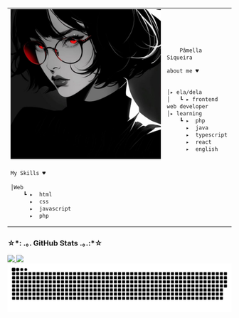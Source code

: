 
<table>
    <tr>
        <td style="width: 30%;">
            <img src="img/icon.jpg" style="width:100%; border: none;"/>
        </td>
        <td style="width: 10%; vertical-align: middle;">
            <p style="font-family: monospace; font-size: 80px;">
                
        Pâmella Siqueira
    
</p>                                                                  
        
    about me ♥︎

    
    │▸ ela/dela
    │   ┗ ▸ frontend web developer                                              
    │▸ learning
        ┗ ▸  php
          ▸  java
          ▸  typescript
          ▸  react
          ▸  english
                                              
</p>

</tr>

<tr>
<td style="width:30%;>
    
    Frontend Developer ♥︎

    
    Sou estudante de Análise e Desenvolvimento de Sistemas, focada em tecnologias como HTML, CSS, PHP, JavaScript e Java.
                                              
</td>
<td style="width:10%;>
                                                  
                                                                                                  
                                                                                                    
        
    My Skills ♥︎

    │Web
        ┗ ▸  html
          ▸  css
          ▸  javascript
          ▸  php

                                              
</td>
</table>
<div>
  <h3> ☆*: .｡. GitHub Stats .｡.:*☆ </h3>
  <a href="https://www.linkedin.com/in/pamellasiq/">
  <img height="160" src="https://github-readme-stats.vercel.app/api?username=pamellasiq&show_icons=true&theme=dark"/>
  <img height="160" src="https://github-readme-stats.vercel.app/api/top-langs/?username=pamellasiq&layout=compact&theme=dark"/>
</div>
    
<picture align="center">
  <source media="(prefers-color-scheme: light)" srcset="https://raw.githubusercontent.com/pamellasiq/pamellasiq/output/github-contribution-grid-snake-light.svg">
  <img align="center" alt="github contribution grid snake animation" src="https://raw.githubusercontent.com/pamellasiq/pamellasiq/output/github-contribution-grid-snake.svg">
</picture>




